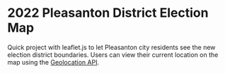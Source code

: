 # 2022 Pleasanton District Election Map

Quick project with leaflet.js to let Pleasanton city residents see the new election district boundaries. Users can view their current location on the map using the [Geolocation API](https://developer.mozilla.org/en-US/docs/Web/API/Geolocation_API/Using_the_Geolocation_API).
